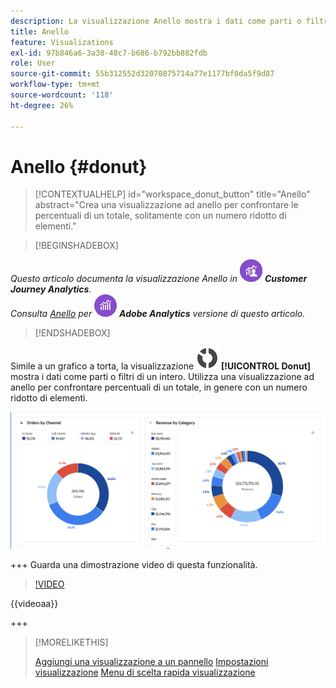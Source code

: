 ```yaml
---
description: La visualizzazione Anello mostra i dati come parti o filtri di un insieme.
title: Anello
feature: Visualizations
exl-id: 97b846a6-3a38-48c7-b686-b792bb882fdb
role: User
source-git-commit: 55b312552d32070875714a77e1177bf0da5f9d87
workflow-type: tm+mt
source-wordcount: '118'
ht-degree: 26%

---
```


# Anello {#donut}

<!-- markdownlint-disable MD034 -->

>[!CONTEXTUALHELP]
>id="workspace_donut_button"
>title="Anello"
>abstract="Crea una visualizzazione ad anello per confrontare le percentuali di un totale, solitamente con un numero ridotto di elementi."

<!-- markdownlint-enable MD034 -->


>[!BEGINSHADEBOX]

_Questo articolo documenta la visualizzazione Anello in_ ![CustomerJourneyAnalytics](/help/assets/icons/CustomerJourneyAnalytics.svg) _**Customer Journey Analytics**._<br/>_Consulta [Anello](https://experienceleague.adobe.com/en/docs/analytics/analyze/analysis-workspace/visualizations/donut) per_ ![AdobeAnalytics](/help/assets/icons/AdobeAnalytics.svg) _**Adobe Analytics** versione di questo articolo._

>[!ENDSHADEBOX]


Simile a un grafico a torta, la visualizzazione ![GraphDonut](/help/assets/icons/GraphDonut.svg) **[!UICONTROL Donut]** mostra i dati come parti o filtri di un intero. Utilizza una visualizzazione ad anello per confrontare percentuali di un totale, in genere con un numero ridotto di elementi.

![Grafico ad anello che mostra i dati come parti o filtri di un intero.](assets/donut.png)

+++ Guarda una dimostrazione video di questa funzionalità.

>[!VIDEO](https://video.tv.adobe.com/v/23989/?quality=12)

{{videoaa}}

+++

>[!MORELIKETHIS]
>
>[Aggiungi una visualizzazione a un pannello](/help/analysis-workspace/visualizations/freeform-analysis-visualizations.md#add-visualizations-to-a-panel)
>[Impostazioni visualizzazione](/help/analysis-workspace/visualizations/freeform-analysis-visualizations.md#settings)
>[Menu di scelta rapida visualizzazione](/help/analysis-workspace/visualizations/freeform-analysis-visualizations.md#context-menu)
>

